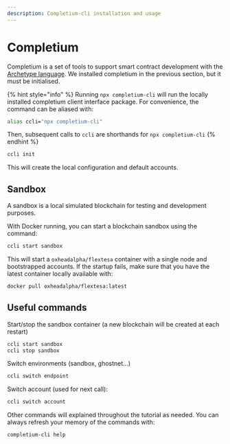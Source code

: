 ```yaml
---
description: Completium-cli installation and usage
---
```


# Completium

Completium is a set of tools to support smart contract development with the [Archetype language](https://archetype-lang.org/). We installed completium in the previous section, but it must be initialised.

{% hint style="info" %}
Running `npx completium-cli` will run the locally installed completium client interface package. For convenience, the command can be aliased with:

```bash
alias ccli="npx completium-cli"
```

Then, subsequent calls to `ccli` are shorthands for `npx completium-cli`
{% endhint %}

```bash
ccli init
```

This will create the local configuration and default accounts.&#x20;

## Sandbox
A sandbox is a local simulated blockchain for testing and development purposes. &#x20;

With Docker running, you can start a blockchain sandbox using the command:

```bash
ccli start sandbox
```

This will start a `oxheadalpha/flextesa` container with a single node and bootstrapped accounts. If the startup fails, make sure that you have the latest container locally available with:

```bash
docker pull oxheadalpha/flextesa:latest
```

## Useful commands

Start/stop the sandbox container (a new blockchain will be created at each restart)

```bash
ccli start sandbox
ccli stop sandbox
```

Switch environments (sandbox, ghostnet...)

```bash
ccli switch endpoint
```

Switch account (used for next call):

```bash
ccli switch account
```

Other commands will explained throughout the tutorial as needed. You can always refresh your memory of the commands with:
```bash
completium-cli help
```

